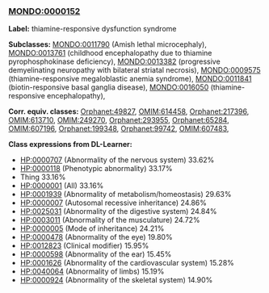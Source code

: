 
### [MONDO:0000152](http://purl.obolibrary.org/obo/MONDO_0000152)
**Label:** thiamine-responsive dysfunction syndrome

**Subclasses:** [MONDO:0011790](http://purl.obolibrary.org/obo/MONDO_0011790) (Amish lethal microcephaly), [MONDO:0013761](http://purl.obolibrary.org/obo/MONDO_0013761) (childhood encephalopathy due to thiamine pyrophosphokinase deficiency), [MONDO:0013382](http://purl.obolibrary.org/obo/MONDO_0013382) (progressive demyelinating neuropathy with bilateral striatal necrosis), [MONDO:0009575](http://purl.obolibrary.org/obo/MONDO_0009575) (thiamine-responsive megaloblastic anemia syndrome), [MONDO:0011841](http://purl.obolibrary.org/obo/MONDO_0011841) (biotin-responsive basal ganglia disease), [MONDO:0016050](http://purl.obolibrary.org/obo/MONDO_0016050) (thiamine-responsive encephalopathy), 

**Corr. equiv. classes:** [Orphanet:49827](http://www.orpha.net/ORDO/Orphanet_49827), [OMIM:614458](http://purl.obolibrary.org/obo/OMIM_614458), [Orphanet:217396](http://www.orpha.net/ORDO/Orphanet_217396), [OMIM:613710](http://purl.obolibrary.org/obo/OMIM_613710), [OMIM:249270](http://purl.obolibrary.org/obo/OMIM_249270), [Orphanet:293955](http://www.orpha.net/ORDO/Orphanet_293955), [Orphanet:65284](http://www.orpha.net/ORDO/Orphanet_65284), [OMIM:607196](http://purl.obolibrary.org/obo/OMIM_607196), [Orphanet:199348](http://www.orpha.net/ORDO/Orphanet_199348), [Orphanet:99742](http://www.orpha.net/ORDO/Orphanet_99742), [OMIM:607483](http://purl.obolibrary.org/obo/OMIM_607483), 

**Class expressions from DL-Learner:**

- [HP:0000707](http://purl.obolibrary.org/obo/HP_0000707) (Abnormality of the nervous system) 33.62%
- [HP:0000118](http://purl.obolibrary.org/obo/HP_0000118) (Phenotypic abnormality) 33.17%
- Thing 33.16%
- [HP:0000001](http://purl.obolibrary.org/obo/HP_0000001) (All) 33.16%
- [HP:0001939](http://purl.obolibrary.org/obo/HP_0001939) (Abnormality of metabolism/homeostasis) 29.63%
- [HP:0000007](http://purl.obolibrary.org/obo/HP_0000007) (Autosomal recessive inheritance) 24.86%
- [HP:0025031](http://purl.obolibrary.org/obo/HP_0025031) (Abnormality of the digestive system) 24.84%
- [HP:0003011](http://purl.obolibrary.org/obo/HP_0003011) (Abnormality of the musculature) 24.72%
- [HP:0000005](http://purl.obolibrary.org/obo/HP_0000005) (Mode of inheritance) 24.21%
- [HP:0000478](http://purl.obolibrary.org/obo/HP_0000478) (Abnormality of the eye) 19.80%
- [HP:0012823](http://purl.obolibrary.org/obo/HP_0012823) (Clinical modifier) 15.95%
- [HP:0000598](http://purl.obolibrary.org/obo/HP_0000598) (Abnormality of the ear) 15.45%
- [HP:0001626](http://purl.obolibrary.org/obo/HP_0001626) (Abnormality of the cardiovascular system) 15.28%
- [HP:0040064](http://purl.obolibrary.org/obo/HP_0040064) (Abnormality of limbs) 15.19%
- [HP:0000924](http://purl.obolibrary.org/obo/HP_0000924) (Abnormality of the skeletal system) 14.90%


